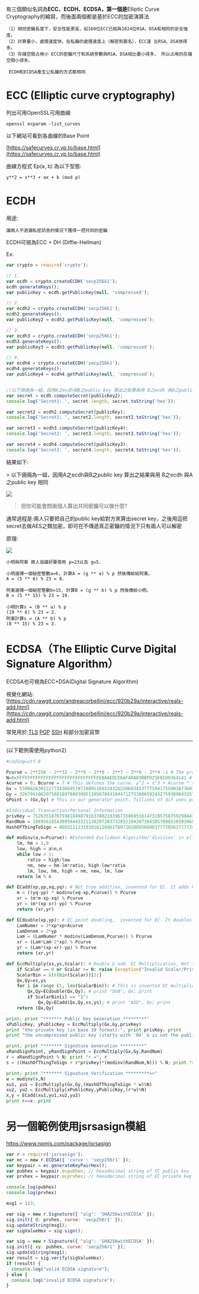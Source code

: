 # 

有三個類似名詞為**ECC、ECDH、ECDSA，第一個是**Elliptic Curve Cryptography的縮寫，而後面兩個都是基於ECC的加密演算法

```
（1）相同密鑰長度下，安全性能更高，如160位ECC已經與1024位RSA、DSA有相同的安全強度。
（2）計算量小，處理速度快，在私鑰的處理速度上（解密和簽名），ECC遠 比RSA、DSA快得多。
（3）存儲空間占用小 ECC的密鑰尺寸和系統參數與RSA、DSA相比要小得多， 所以占用的存儲空間小得多。
```

```
 ECDH和ECDSA產生公私鑰的方式都相同
```

# ECC \(Elliptic curve cryptography\)

列出可用OpenSSL可用曲線

```
openssl ecparam -list_curves
```

以下網站可看到各曲線的Base  Point

[https://safecurves.cr.yp.to/base.html](https://safecurves.cr.yp.to/base.html)

曲線方程式 Ep\(a, b\) 為以下型態:

```
y**2 = x**3 + ax + b (mod p)
```

# ECDH

用途:

```
讓兩人不透漏私密訊息的情況下獲得一把共同的密鑰
```

ECDH可視為ECC + DH \(Diffie-Hellman\)

Ex:

```js
var crypto = require('crypto');

// 1.
var ecdh = crypto.createECDH('secp256k1');
ecdh.generateKeys();
var publicKey = ecdh.getPublicKey(null, 'compressed');

// 2.
var ecdh2 = crypto.createECDH('secp256k1');
ecdh2.generateKeys();
var publicKey2 = ecdh2.getPublicKey(null, 'compressed');

// 3.
var ecdh3 = crypto.createECDH('secp256k1');
ecdh3.generateKeys();
var publicKey3 = ecdh3.getPublicKey(null, 'compressed');

// 4.
var ecdh4 = crypto.createECDH('secp256k1');
ecdh4.generateKeys();
var publicKey4 = ecdh4.getPublicKey(null, 'compressed');


//以下倆倆為一組，因用A之ecdh與B之public key 算出之結果與用 B之ecdh 與A之public key 相同
var secret = ecdh.computeSecret(publicKey2);
console.log('Secret1: ', secret.length, secret.toString('hex'));

var secret2 = ecdh2.computeSecret(publicKey);
console.log('Secret2: ', secret2.length, secret2.toString('hex'));

var secret3 = ecdh3.computeSecret(publicKey4);
console.log('Secret2: ', secret3.length, secret3.toString('hex'));

var secret4 = ecdh4.computeSecret(publicKey3);
console.log('Secret2: ', secret4.length, secret4.toString('hex'));
```

結果如下:

&gt; 以下倆倆為一組，因用A之ecdh與B之public key 算出之結果與用 B之ecdh 與A之public key 相同

![](/assets/4523.png)

> 但你可能會問兩個人算出共同密鑰可以做什麼?

通常過程是:兩人只要把自己的public key給對方來算出secret key，之後用這把secret去做AES之類加密，即可在不傳遞真正密鑰的情況下只有兩人可以解密

原理:

![](/assets/7458.png)

```
小明與阿東 兩人協議好要使用 p=23以及 g=5.

小明選擇一個秘密整數a=6, 計算A = (g ** a) % p 然後傳給給阿東。
A = (5 ** 6) % 23 = 8.

阿東選擇一個秘密整數b=15, 計算B = (g ** b) % p 然後傳給小明。
B = (5 ** 15) % 23 = 19.

小明計算s = (B ** a) % p
(19 ** 6) % 23 = 2.
阿東計算s = (A ** b) % p
(8 ** 15) % 23 = 2.
```

# ECDSA（The Elliptic Curve Digital Signature Algorithm）

ECDSA也可視為ECC+DSA\(Digital Signature Algorithm\)

視覺化網站:[https://cdn.rawgit.com/andreacorbellini/ecc/920b29a/interactive/reals-add.html](https://cdn.rawgit.com/andreacorbellini/ecc/920b29a/interactive/reals-add.html)

常見用於:[TLS](https://tools.ietf.org/html/rfc4492)   [PGP](https://tools.ietf.org/html/rfc6637)  [SSH](https://tools.ietf.org/html/rfc5656) 和部分加密貨幣

---

\(以下範例需使用python2\)

```python
#coding=utf-8

Pcurve = 2**256 - 2**32 - 2**9 - 2**8 - 2**7 - 2**6 - 2**4 -1 # The proven prime
N=0xFFFFFFFFFFFFFFFFFFFFFFFFFFFFFFFEBAAEDCE6AF48A03BBFD25E8CD0364141 # Number of points in the field
Acurve = 0; Bcurve = 7 # This defines the curve. y^2 = x^3 + Acurve * x + Bcurve
Gx = 55066263022277343669578718895168534326250603453777594175500187360389116729240
Gy = 32670510020758816978083085130507043184471273380659243275938904335757337482424
GPoint = (Gx,Gy) # This is our generator point. Tillions of dif ones possible

#Individual Transaction/Personal Information
privKey = 75263518707598184987916378021939673586055614731957507592904438851787542395619 #replace with any private key
RandNum = 28695618543805844332113829720373285210420739438570883203839696518176414791234 #replace with a truly random number
HashOfThingToSign = 86032112319101611046176971828093669637772856272773459297323797145286374828050 # the hash of your message/transaction

def modinv(a,n=Pcurve): #Extended Euclidean Algorithm/'division' in elliptic curves
    lm, hm = 1,0
    low, high = a%n,n
    while low > 1:
        ratio = high/low
        nm, new = hm-lm*ratio, high-low*ratio
        lm, low, hm, high = nm, new, lm, low
    return lm % n

def ECadd(xp,yp,xq,yq): # Not true addition, invented for EC. It adds Point-P with Point-Q.
    m = ((yq-yp) * modinv(xq-xp,Pcurve)) % Pcurve
    xr = (m*m-xp-xq) % Pcurve
    yr = (m*(xp-xr)-yp) % Pcurve
    return (xr,yr)

def ECdouble(xp,yp): # EC point doubling,  invented for EC. It doubles Point-P.
    LamNumer = 3*xp*xp+Acurve
    LamDenom = 2*yp
    Lam = (LamNumer * modinv(LamDenom,Pcurve)) % Pcurve
    xr = (Lam*Lam-2*xp) % Pcurve
    yr = (Lam*(xp-xr)-yp) % Pcurve
    return (xr,yr)

def EccMultiply(xs,ys,Scalar): # Double & add. EC Multiplication, Not true multiplication
    if Scalar == 0 or Scalar >= N: raise Exception("Invalid Scalar/Private Key")
    ScalarBin = str(bin(Scalar))[2:]
    Qx,Qy=xs,ys
    for i in range (1, len(ScalarBin)): # This is invented EC multiplication.
        Qx,Qy=ECdouble(Qx,Qy); # print "DUB", Qx; print
        if ScalarBin[i] == "1":
            Qx,Qy=ECadd(Qx,Qy,xs,ys); # print "ADD", Qx; print
    return (Qx,Qy)

print; print "******* Public Key Generation *********"
xPublicKey, yPublicKey = EccMultiply(Gx,Gy,privKey)
print "the private key (in base 10 format):"; print privKey; print
print "the uncompressed public key (starts with '04' & is not the public address):"; print "04",xPublicKey,yPublicKey

print; print "******* Signature Generation *********"
xRandSignPoint, yRandSignPoint = EccMultiply(Gx,Gy,RandNum)
r = xRandSignPoint % N; print "r =", r
s = ((HashOfThingToSign + r*privKey)*(modinv(RandNum,N))) % N; print "s =", s

print; print "******* Signature Verification *********>>"
w = modinv(s,N)
xu1, yu1 = EccMultiply(Gx,Gy,(HashOfThingToSign * w)%N)
xu2, yu2 = EccMultiply(xPublicKey,yPublicKey,(r*w)%N)
x,y = ECadd(xu1,yu1,xu2,yu2)
print r==x; print
```



# 另一個範例使用jsrsasign模組

https://www.npmjs.com/package/jsrsasign



```js
var r = require('jsrsasign');
var ec = new r.ECDSA({ 'curve': 'secp256r1' });
var keypair = ec.generateKeyPairHex();
var pubhex = keypair.ecpubhex; // hexadecimal string of EC public key
var prvhex = keypair.ecprvhex; // hexadecimal string of EC private key (=d)

console.log(pubhex)
console.log(prvhex)

msg1 = 123;

var sig = new r.Signature({ "alg": 'SHA256withECDSA' });
sig.init({ d: prvhex, curve: 'secp256r1' });
sig.updateString(msg1);
var sigValueHex = sig.sign();

var sig = new r.Signature({ "alg": 'SHA256withECDSA' });
sig.init({ xy: pubhex, curve: 'secp256r1' });
sig.updateString(msg1);
var result = sig.verify(sigValueHex);
if (result) {
  console.log("valid ECDSA signature");
} else {
  console.log("invalid ECDSA signature");
}

```



